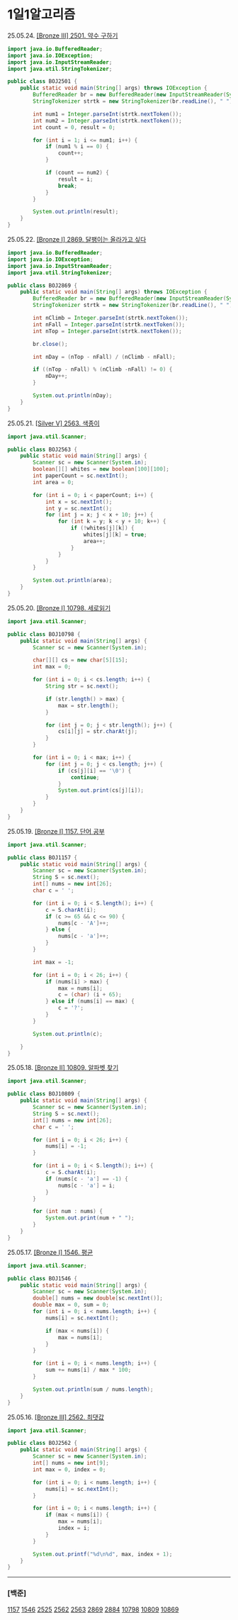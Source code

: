 # 1일1알고리즘

25.05.24. [\[Bronze Ⅲ\] 2501. 약수 구하기](./Baekjoon/Bronze/2501.%20약수%20구하기)

```java
import java.io.BufferedReader;
import java.io.IOException;
import java.io.InputStreamReader;
import java.util.StringTokenizer;

public class BOJ2501 {
    public static void main(String[] args) throws IOException {
        BufferedReader br = new BufferedReader(new InputStreamReader(System.in));
        StringTokenizer strtk = new StringTokenizer(br.readLine(), " ");

        int num1 = Integer.parseInt(strtk.nextToken());
        int num2 = Integer.parseInt(strtk.nextToken());
        int count = 0, result = 0;

        for (int i = 1; i <= num1; i++) {
            if (num1 % i == 0) {
                count++;
            }

            if (count == num2) {
                result = i;
                break;
            }
        }

        System.out.println(result);
    }
}
```

25.05.22. [\[Bronze Ⅰ\] 2869. 달팽이는 올라가고 싶다](./Baekjoon/Bronze/2869.%20달팽이는%20올라가고%20싶다)

```java
import java.io.BufferedReader;
import java.io.IOException;
import java.io.InputStreamReader;
import java.util.StringTokenizer;

public class BOJ2869 {
    public static void main(String[] args) throws IOException {
        BufferedReader br = new BufferedReader(new InputStreamReader(System.in));
        StringTokenizer strtk = new StringTokenizer(br.readLine(), " ");

        int nClimb = Integer.parseInt(strtk.nextToken());
        int nFall = Integer.parseInt(strtk.nextToken());
        int nTop = Integer.parseInt(strtk.nextToken());

        br.close();

        int nDay = (nTop - nFall) / (nClimb - nFall);

        if ((nTop - nFall) % (nClimb -nFall) != 0) {
            nDay++;
        }

        System.out.println(nDay);
    }
}
```

25.05.21. [\[Silver Ⅴ\] 2563. 색종이](./Baekjoon/Silver/2563.%20색종이)

```java
import java.util.Scanner;

public class BOJ2563 {
    public static void main(String[] args) {
        Scanner sc = new Scanner(System.in);
        boolean[][] whites = new boolean[100][100];
        int paperCount = sc.nextInt();
        int area = 0;

        for (int i = 0; i < paperCount; i++) {
            int x = sc.nextInt();
            int y = sc.nextInt();
            for (int j = x; j < x + 10; j++) {
                for (int k = y; k < y + 10; k++) {
                    if (!whites[j][k]) {
                        whites[j][k] = true;
                        area++;
                    }
                }
            }
        }

        System.out.println(area);
    }
}
```

25.05.20. [\[Bronze Ⅰ\] 10798. 세로읽기](./Baekjoon/Bronze/10798.%20세로읽기)

```java
import java.util.Scanner;

public class BOJ10798 {
    public static void main(String[] args) {
        Scanner sc = new Scanner(System.in);

        char[][] cs = new char[5][15];
        int max = 0;

        for (int i = 0; i < cs.length; i++) {
            String str = sc.next();

            if (str.length() > max) {
                max = str.length();
            }

            for (int j = 0; j < str.length(); j++) {
                cs[i][j] = str.charAt(j);
            }
        }

        for (int i = 0; i < max; i++) {
            for (int j = 0; j < cs.length; j++) {
                if (cs[j][i] == '\0') {
                    continue;
                }
                System.out.print(cs[j][i]);
            }
        }
    }
}
```

25.05.19. [\[Bronze Ⅰ\] 1157. 단어 공부](./Baekjoon/Bronze/1157.%20단어%20공부)

```java
import java.util.Scanner;

public class BOJ1157 {
    public static void main(String[] args) {
        Scanner sc = new Scanner(System.in);
        String S = sc.next();
        int[] nums = new int[26];
        char c = ' ';

        for (int i = 0; i < S.length(); i++) {
            c = S.charAt(i);
            if (c >= 65 && c <= 90) {
                nums[c - 'A']++;
            } else {
                nums[c - 'a']++;
            }
        }

        int max = -1;

        for (int i = 0; i < 26; i++) {
            if (nums[i] > max) {
                max = nums[i];
                c = (char) (i + 65);
            } else if (nums[i] == max) {
                c = '?';
            }
        }

        System.out.println(c);

    }
}
```

25.05.18. [\[Bronze Ⅱ\] 10809. 알파벳 찾기](./Baekjoon/Bronze/10809.%20알파벳%20찾기)

```java
import java.util.Scanner;

public class BOJ10809 {
    public static void main(String[] args) {
        Scanner sc = new Scanner(System.in);
        String S = sc.next();
        int[] nums = new int[26];
        char c = ' ';

        for (int i = 0; i < 26; i++) {
            nums[i] = -1;
        }

        for (int i = 0; i < S.length(); i++) {
            c = S.charAt(i);
            if (nums[c - 'a'] == -1) {
                nums[c - 'a'] = i;
            }
        }

        for (int num : nums) {
            System.out.print(num + " ");
        }
    }
}
```

25.05.17. [\[Bronze Ⅰ\] 1546. 평균](./Baekjoon/Bronze/1546.%20평균)

```java
import java.util.Scanner;

public class BOJ1546 {
    public static void main(String[] args) {
        Scanner sc = new Scanner(System.in);
        double[] nums = new double[sc.nextInt()];
        double max = 0, sum = 0;
        for (int i = 0; i < nums.length; i++) {
            nums[i] = sc.nextInt();

            if (max < nums[i]) {
                max = nums[i];
            }
        }

        for (int i = 0; i < nums.length; i++) {
            sum += nums[i] / max * 100;
        }

        System.out.println(sum / nums.length);
    }
}
```

25.05.16. [\[Bronze Ⅲ\] 2562. 최댓값](./Baekjoon/Bronze/2562.%20최댓값)

```java
import java.util.Scanner;

public class BOJ2562 {
    public static void main(String[] args) {
        Scanner sc = new Scanner(System.in);
        int[] nums = new int[9];
        int max = 0, index = 0;

        for (int i = 0; i < nums.length; i++) {
            nums[i] = sc.nextInt();
        }

        for (int i = 0; i < nums.length; i++) {
            if (max < nums[i]) {
                max = nums[i];
                index = i;
            }
        }

        System.out.printf("%d\n%d", max, index + 1);
    }
}
```

---

### [백준]

[1157](./Baekjoon/Bronze/1157.%20단어%20공부)
[1546](./Baekjoon/Bronze/1546.%20평균)
[2525](./Baekjoon/Bronze/2525.%20오븐%20시계)
[2562](./Baekjoon/Bronze/2562.%20최댓값)
[2563](./Baekjoon/Silver/2563.%20색종이)
[2869](./Baekjoon/Bronze/2869.%20달팽이는%20올라가고%20싶다)
[2884](./Baekjoon/Bronze/2884.%20알람%20시계)
[10798](./Baekjoon/Bronze/10798.%20세로읽기)
[10809](./Baekjoon/Bronze/10809.%20알파벳%20찾기)
[10869](./Baekjoon/Bronze/10869.%20사칙연산)
